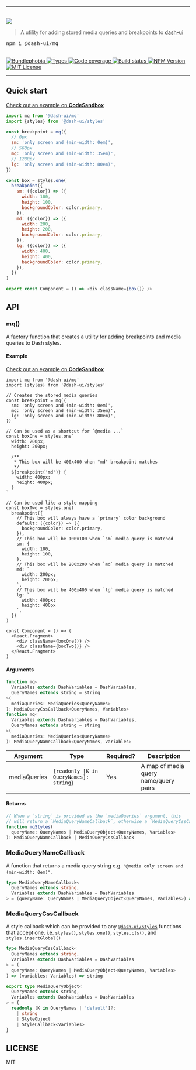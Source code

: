 <hr>
  <br/>
  <img src='https://github.com/dash-ui/styles/raw/master/assets/logo.png'/>
  <blockquote>A utility for adding stored media queries and breakpoints to <a href="https://github.com/dash-ui/styles">dash-ui</a></blockquote>
  
  <pre>npm i @dash-ui/mq</pre>
  <br/>
  
  <a href="https://bundlephobia.com/result?p=@dash-ui/mq">
    <img alt="Bundlephobia" src="https://img.shields.io/bundlephobia/minzip/@dash-ui/mq?style=for-the-badge&labelColor=24292e">
  </a>

  <a aria-label="Types" href="https://www.npmjs.com/package/@dash-ui/mq">
    <img alt="Types" src="https://img.shields.io/npm/types/@dash-ui/mq?style=for-the-badge&labelColor=24292e">
  </a>
  <a aria-label="Code coverage report" href="https://codecov.io/gh/dash-ui/mq">
    <img alt="Code coverage" src="https://img.shields.io/codecov/c/gh/dash-ui/mq?style=for-the-badge&labelColor=24292e">
  </a>
  <a aria-label="Build status" href="https://travis-ci.com/dash-ui/mq">
    <img alt="Build status" src="https://img.shields.io/travis/com/dash-ui/mq?style=for-the-badge&labelColor=24292e">
  </a>
  <a aria-label="NPM version" href="https://www.npmjs.com/package/@dash-ui/mq">
    <img alt="NPM Version" src="https://img.shields.io/npm/v/@dash-ui/mq?style=for-the-badge&labelColor=24292e">
  </a>
  <a aria-label="License" href="https://jaredlunde.mit-license.org/">
    <img alt="MIT License" src="https://img.shields.io/npm/l/@dash-ui/mq?style=for-the-badge&labelColor=24292e">
  </a>
<hr>

## Quick start

[Check out an example on **CodeSandbox**](https://codesandbox.io/s/dash-uimq-example-sdol5?file=/src/App.tsx)

```js
import mq from '@dash-ui/mq'
import {styles} from '@dash-ui/styles'

const breakpoint = mq({
  // 0px
  sm: 'only screen and (min-width: 0em)',
  // 560px
  mq: 'only screen and (min-width: 35em)',
  // 1280px
  lg: 'only screen and (min-width: 80em)',
})

const box = styles.one(
  breakpoint({
    sm: ({color}) => ({
      width: 100,
      height: 100,
      backgroundColor: color.primary,
    }),
    md: ({color}) => ({
      width: 200,
      height: 200,
      backgroundColor: color.primary,
    }),
    lg: ({color}) => ({
      width: 400,
      height: 400,
      backgroundColor: color.primary,
    }),
  })
)

export const Component = () => <div className={box()} />
```

## API

### mq()

A factory function that creates a utility for adding breakpoints and
media queries to Dash styles.

#### Example

[Check out an example on **CodeSandbox**](https://codesandbox.io/s/dash-uimq-example-sdol5?file=/src/App.tsx)

```tsx
import mq from '@dash-ui/mq'
import {styles} from '@dash-ui/styles'

// Creates the stored media queries
const breakpoint = mq({
  sm: 'only screen and (min-width: 0em)',
  mq: 'only screen and (min-width: 35em)',
  lg: 'only screen and (min-width: 80em)',
})

// Can be used as a shortcut for `@media ...`
const boxOne = styles.one`
  width: 200px;
  height: 200px;

  /**
   * This box will be 400x400 when "md" breakpoint matches
   */
  ${breakpoint('md')} {
    width: 400px;
    height: 400px;
  }
`

// Can be used like a style mapping
const boxTwo = styles.one(
  breakpoint({
    // This box will always have a `primary` color background
    default: ({color}) => ({
      backgroundColor: color.primary,
    }),
    // This box will be 100x100 when `sm` media query is matched
    sm: {
      width: 100,
      height: 100,
    },
    // This box will be 200x200 when `md` media query is matched
    md: `
      width: 200px;
      height: 200px;
    `,
    // This box will be 400x400 when `lg` media query is matched
    lg: `
      width: 400px;
      height: 400px
    `,
  })
)

const Component = () => (
  <React.Fragment>
    <div className={boxOne()} />
    <div className={boxTwo()} />
  </React.Fragment>
)
```

#### Arguments

```typescript
function mq<
  Variables extends DashVariables = DashVariables,
  QueryNames extends string = string
>(
  mediaQueries: MediaQueries<QueryNames>
): MediaQueryCssCallback<QueryNames, Variables>
function mq<
  Variables extends DashVariables = DashVariables,
  QueryNames extends string = string
>(
  mediaQueries: MediaQueries<QueryNames>
): MediaQueryNameCallback<QueryNames, Variables>
```

| Argument     | Type                                   | Required? | Description                           |
| ------------ | -------------------------------------- | --------- | ------------------------------------- |
| mediaQueries | `{readonly [K in QueryNames]: string}` | Yes       | A map of media query name/query pairs |

#### Returns

```typescript
// When a `string` is provided as the `mediaQueries` argument, this
// will return a `MediaQueryNameCallback`, otherwise a `MediaQueryCssCallback`
function mqStyles(
  queryName: QueryNames | MediaQueryObject<QueryNames, Variables>
): MediaQueryNameCallback | MediaQueryCssCallback
```

### MediaQueryNameCallback

A function that returns a media query string e.g. `"@media only screen and (min-width: 0em)"`.

```typescript
type MediaQueryNameCallback<
  QueryNames extends string,
  Variables extends DashVariables = DashVariables
> = (queryName: QueryNames | MediaQueryObject<QueryNames, Variables>) => string
```

### MediaQueryCssCallback

A style callback which can be provided to any [`@dash-ui/styles`](https://github.com/dash-ui/styles)
functions that accept one. i.e. `styles()`, `styles.one()`, `styles.cls()`, and `styles.insertGlobal()`

```typescript
type MediaQueryCssCallback<
  QueryNames extends string,
  Variables extends DashVariables = DashVariables
> = (
  queryName: QueryNames | MediaQueryObject<QueryNames, Variables>
) => (variables: Variables) => string

export type MediaQueryObject<
  QueryNames extends string,
  Variables extends DashVariables = DashVariables
> = {
  readonly [K in QueryNames | 'default']?:
    | string
    | StyleObject
    | StyleCallback<Variables>
}
```

## LICENSE

MIT
